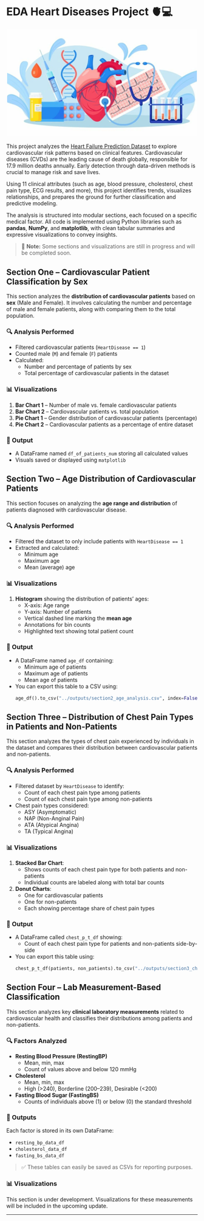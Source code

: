 # EDA Heart Diseases Project 🫀💻

<p align="center">
  <img src="data/Cure-for-cardiovascular-diseases-1200x675.jpg" width="500"/>
</p>


This project analyzes the [Heart Failure Prediction Dataset](https://www.kaggle.com/datasets/fedesoriano/heart-failure-prediction) to explore cardiovascular risk patterns based on clinical features. Cardiovascular diseases (CVDs) are the leading cause of death globally, responsible for 17.9 million deaths annually. Early detection through data-driven methods is crucial to manage risk and save lives.

Using 11 clinical attributes (such as age, blood pressure, cholesterol, chest pain type, ECG results, and more), this project identifies trends, visualizes relationships, and prepares the ground for further classification and predictive modeling.

The analysis is structured into modular sections, each focused on a specific medical factor. All code is implemented using Python libraries such as **pandas**, **NumPy**, and **matplotlib**, with clean tabular summaries and expressive visualizations to convey insights.

> 🚧 **Note:** Some sections and visualizations are still in progress and will be completed soon.


## Section One – Cardiovascular Patient Classification by Sex

This section analyzes the **distribution of cardiovascular patients** based on **sex** (Male and Female). It involves calculating the number and percentage of male and female patients, along with comparing them to the total population.

### 🔍 Analysis Performed
- Filtered cardiovascular patients (`HeartDisease == 1`)
- Counted male (`M`) and female (`F`) patients
- Calculated:
  - Number and percentage of patients by sex
  - Total percentage of cardiovascular patients in the dataset

### 📊 Visualizations
1. **Bar Chart 1** – Number of male vs. female cardiovascular patients
2. **Bar Chart 2** – Cardiovascular patients vs. total population
3. **Pie Chart 1** – Gender distribution of cardiovascular patients (percentage)
4. **Pie Chart 2** – Cardiovascular patients as a percentage of entire dataset

### 💾 Output
- A DataFrame named `df_of_patients_num` storing all calculated values
- Visuals saved or displayed using `matplotlib`


## Section Two – Age Distribution of Cardiovascular Patients

This section focuses on analyzing the **age range and distribution** of patients diagnosed with cardiovascular disease.

### 🔍 Analysis Performed
- Filtered the dataset to only include patients with `HeartDisease == 1`
- Extracted and calculated:
  - Minimum age
  - Maximum age
  - Mean (average) age

### 📊 Visualizations
1. **Histogram** showing the distribution of patients’ ages:
    - X-axis: Age range
    - Y-axis: Number of patients
    - Vertical dashed line marking the **mean age**
    - Annotations for bin counts
    - Highlighted text showing total patient count

### 💾 Output
- A DataFrame named `age_df` containing:
  - Minimum age of patients
  - Maximum age of patients
  - Mean age of patients
- You can export this table to a CSV using:
  ```python
  age_df().to_csv("../outputs/section2_age_analysis.csv", index=False)


## Section Three – Distribution of Chest Pain Types in Patients and Non-Patients

This section analyzes the types of chest pain experienced by individuals in the dataset and compares their distribution between cardiovascular patients and non-patients.

### 🔍 Analysis Performed
- Filtered dataset by `HeartDisease` to identify:
  - Count of each chest pain type among patients
  - Count of each chest pain type among non-patients
- Chest pain types considered:
  - ASY (Asymptomatic)
  - NAP (Non-Anginal Pain)
  - ATA (Atypical Angina)
  - TA (Typical Angina)

### 📊 Visualizations
1. **Stacked Bar Chart**:
   - Shows counts of each chest pain type for both patients and non-patients
   - Individual counts are labeled along with total bar counts
2. **Donut Charts**:
   - One for cardiovascular patients
   - One for non-patients
   - Each showing percentage share of chest pain types

### 💾 Output
- A DataFrame called `chest_p_t_df` showing:
  - Count of each chest pain type for patients and non-patients side-by-side
- You can export this table using:
  ```python
  chest_p_t_df(patients, non_patients).to_csv("../outputs/section3_chestpain_analysis.csv", index=False)


## Section Four – Lab Measurement-Based Classification

This section analyzes key **clinical laboratory measurements** related to cardiovascular health and classifies their distributions among patients and non-patients.

### 🔍 Factors Analyzed
- **Resting Blood Pressure (RestingBP)**
  - Mean, min, max
  - Count of values above and below 120 mmHg
- **Cholesterol**
  - Mean, min, max
  - High (>240), Borderline (200–239), Desirable (<200)
- **Fasting Blood Sugar (FastingBS)**
  - Counts of individuals above (1) or below (0) the standard threshold

### 💾 Outputs
Each factor is stored in its own DataFrame:
- `resting_bp_data_df`
- `cholesterol_data_df`
- `fasting_bs_data_df`

> ✅ These tables can easily be saved as CSVs for reporting purposes.

### 📊 Visualizations
This section is under development. Visualizations for these measurements will be included in the upcoming update.

---

